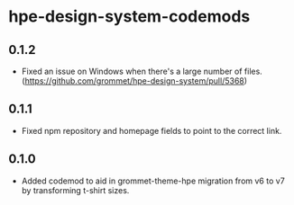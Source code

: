 # hpe-design-system-codemods

## 0.1.2

- Fixed an issue on Windows when there's a large number of files. (https://github.com/grommet/hpe-design-system/pull/5368)

## 0.1.1

- Fixed npm repository and homepage fields to point to the correct link.

## 0.1.0

- Added codemod to aid in grommet-theme-hpe migration from v6 to v7 by transforming t-shirt sizes.
